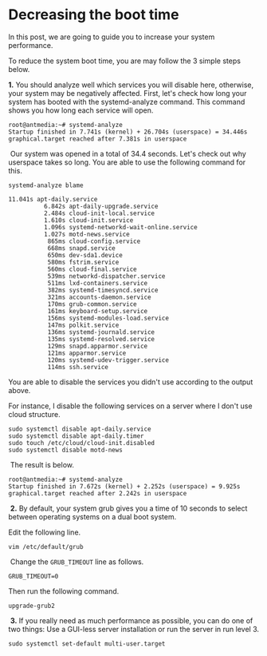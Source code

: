 # Decreasing the boot time

In this post, we are going to guide you to increase your system performance.

To reduce the system boot time, you are may follow the 3 simple steps below.

**1.** You should analyze well which services you will disable here, otherwise, your system may be negatively affected. First, let's check how long your system has booted with the systemd-analyze command. This command shows you how long each service will open.

    root@antmedia:~# systemd-analyze 
    Startup finished in 7.741s (kernel) + 26.704s (userspace) = 34.446s
    graphical.target reached after 7.381s in userspace
    

 Our system was opened in a total of 34.4 seconds. Let's check out why userspace takes so long. You are able to use the following command for this.

    systemd-analyze blame

    11.041s apt-daily.service
              6.842s apt-daily-upgrade.service
              2.484s cloud-init-local.service
              1.610s cloud-init.service
              1.096s systemd-networkd-wait-online.service
              1.027s motd-news.service
               865ms cloud-config.service
               668ms snapd.service
               650ms dev-sda1.device
               580ms fstrim.service
               560ms cloud-final.service
               539ms networkd-dispatcher.service
               511ms lxd-containers.service
               382ms systemd-timesyncd.service
               321ms accounts-daemon.service
               170ms grub-common.service
               161ms keyboard-setup.service
               156ms systemd-modules-load.service
               147ms polkit.service
               136ms systemd-journald.service
               135ms systemd-resolved.service
               129ms snapd.apparmor.service
               121ms apparmor.service
               120ms systemd-udev-trigger.service
               114ms ssh.service

You are able to disable the services you didn't use according to the output above.

For instance, I disable the following services on a server where I don't use cloud structure.

    sudo systemctl disable apt-daily.service
    sudo systemctl disable apt-daily.timer
    sudo touch /etc/cloud/cloud-init.disabled
    sudo systemctl disable motd-news

 The result is below.

    root@antmedia:~# systemd-analyze 
    Startup finished in 7.672s (kernel) + 2.252s (userspace) = 9.925s
    graphical.target reached after 2.242s in userspace

 **2.** By default, your system grub gives you a time of 10 seconds to select between operating systems on a dual boot system.

Edit the following line.

    vim /etc/default/grub

 Change the ```GRUB_TIMEOUT``` line as follows.

    GRUB_TIMEOUT=0

Then run the following command.

    upgrade-grub2

 **3.** If you really need as much performance as possible, you can do one of two things: Use a GUI-less server installation or run the server in run level 3.

    sudo systemctl set-default multi-user.target